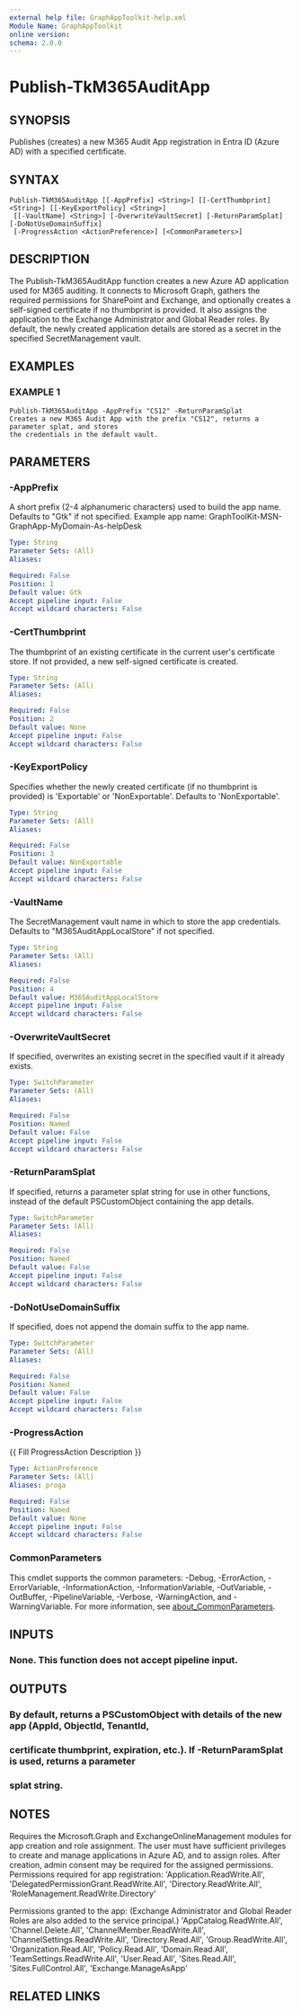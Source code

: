 ```yaml
---
external help file: GraphAppToolkit-help.xml
Module Name: GraphAppToolkit
online version:
schema: 2.0.0
---
```


# Publish-TkM365AuditApp

## SYNOPSIS
Publishes (creates) a new M365 Audit App registration in Entra ID (Azure AD) with a specified certificate.

## SYNTAX

```
Publish-TkM365AuditApp [[-AppPrefix] <String>] [[-CertThumbprint] <String>] [[-KeyExportPolicy] <String>]
 [[-VaultName] <String>] [-OverwriteVaultSecret] [-ReturnParamSplat] [-DoNotUseDomainSuffix]
 [-ProgressAction <ActionPreference>] [<CommonParameters>]
```

## DESCRIPTION
The Publish-TkM365AuditApp function creates a new Azure AD application used for M365 auditing.
It connects to Microsoft Graph, gathers the required permissions for SharePoint and Exchange,
and optionally creates a self-signed certificate if no thumbprint is provided.
It also assigns
the application to the Exchange Administrator and Global Reader roles.
By default, the newly
created application details are stored as a secret in the specified SecretManagement vault.

## EXAMPLES

### EXAMPLE 1
```
Publish-TkM365AuditApp -AppPrefix "CS12" -ReturnParamSplat
Creates a new M365 Audit App with the prefix "CS12", returns a parameter splat, and stores
the credentials in the default vault.
```

## PARAMETERS

### -AppPrefix
A short prefix (2-4 alphanumeric characters) used to build the app name.
Defaults to "Gtk"
if not specified.
Example app name: GraphToolKit-MSN-GraphApp-MyDomain-As-helpDesk

```yaml
Type: String
Parameter Sets: (All)
Aliases:

Required: False
Position: 1
Default value: Gtk
Accept pipeline input: False
Accept wildcard characters: False
```

### -CertThumbprint
The thumbprint of an existing certificate in the current user's certificate store.
If not
provided, a new self-signed certificate is created.

```yaml
Type: String
Parameter Sets: (All)
Aliases:

Required: False
Position: 2
Default value: None
Accept pipeline input: False
Accept wildcard characters: False
```

### -KeyExportPolicy
Specifies whether the newly created certificate (if no thumbprint is provided) is
'Exportable' or 'NonExportable'.
Defaults to 'NonExportable'.

```yaml
Type: String
Parameter Sets: (All)
Aliases:

Required: False
Position: 3
Default value: NonExportable
Accept pipeline input: False
Accept wildcard characters: False
```

### -VaultName
The SecretManagement vault name in which to store the app credentials.
Defaults to
"M365AuditAppLocalStore" if not specified.

```yaml
Type: String
Parameter Sets: (All)
Aliases:

Required: False
Position: 4
Default value: M365AuditAppLocalStore
Accept pipeline input: False
Accept wildcard characters: False
```

### -OverwriteVaultSecret
If specified, overwrites an existing secret in the specified vault if it already exists.

```yaml
Type: SwitchParameter
Parameter Sets: (All)
Aliases:

Required: False
Position: Named
Default value: False
Accept pipeline input: False
Accept wildcard characters: False
```

### -ReturnParamSplat
If specified, returns a parameter splat string for use in other functions, instead of the
default PSCustomObject containing the app details.

```yaml
Type: SwitchParameter
Parameter Sets: (All)
Aliases:

Required: False
Position: Named
Default value: False
Accept pipeline input: False
Accept wildcard characters: False
```

### -DoNotUseDomainSuffix
If specified, does not append the domain suffix to the app name.

```yaml
Type: SwitchParameter
Parameter Sets: (All)
Aliases:

Required: False
Position: Named
Default value: False
Accept pipeline input: False
Accept wildcard characters: False
```

### -ProgressAction
{{ Fill ProgressAction Description }}

```yaml
Type: ActionPreference
Parameter Sets: (All)
Aliases: proga

Required: False
Position: Named
Default value: None
Accept pipeline input: False
Accept wildcard characters: False
```

### CommonParameters
This cmdlet supports the common parameters: -Debug, -ErrorAction, -ErrorVariable, -InformationAction, -InformationVariable, -OutVariable, -OutBuffer, -PipelineVariable, -Verbose, -WarningAction, and -WarningVariable. For more information, see [about_CommonParameters](http://go.microsoft.com/fwlink/?LinkID=113216).

## INPUTS

### None. This function does not accept pipeline input.
## OUTPUTS

### By default, returns a PSCustomObject with details of the new app (AppId, ObjectId, TenantId,
### certificate thumbprint, expiration, etc.). If -ReturnParamSplat is used, returns a parameter
### splat string.
## NOTES
Requires the Microsoft.Graph and ExchangeOnlineManagement modules for app creation and
role assignment.
The user must have sufficient privileges to create and manage applications
in Azure AD, and to assign roles.
After creation, admin consent may be required for the
assigned permissions.
Permissions required for app registration:
    'Application.ReadWrite.All',
    'DelegatedPermissionGrant.ReadWrite.All',
    'Directory.ReadWrite.All',
    'RoleManagement.ReadWrite.Directory'

Permissions granted to the app:
(Exchange Administrator and Global Reader Roles are also added to the service principal.)
    'AppCatalog.ReadWrite.All',
    'Channel.Delete.All',
    'ChannelMember.ReadWrite.All',
    'ChannelSettings.ReadWrite.All',
    'Directory.Read.All',
    'Group.ReadWrite.All',
    'Organization.Read.All',
    'Policy.Read.All',
    'Domain.Read.All',
    'TeamSettings.ReadWrite.All',
    'User.Read.All',
    'Sites.Read.All',
    'Sites.FullControl.All',
    'Exchange.ManageAsApp'

## RELATED LINKS
